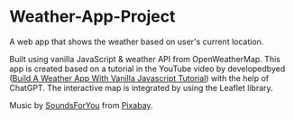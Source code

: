 # Weather-App-Project
A web app that shows the weather based on user's current location. 

Built using vanilla JavaScript & weather API from OpenWeatherMap. This app is created based on a tutorial in the YouTube video by developedbyed (<a href="https://www.youtube.com/watch?v=wPElVpR1rwA">Build A Weather App With Vanilla Javascript Tutorial</a>) with the help of ChatGPT. The interactive map is integrated by using the Leaflet library.

Music by <a href="https://pixabay.com/users/soundsforyou-4861230/?utm_source=link-attribution&amp;utm_medium=referral&amp;utm_campaign=music&amp;utm_content=114484">SoundsForYou</a> from <a href="https://pixabay.com/music//?utm_source=link-attribution&amp;utm_medium=referral&amp;utm_campaign=music&amp;utm_content=114484">Pixabay</a>.


